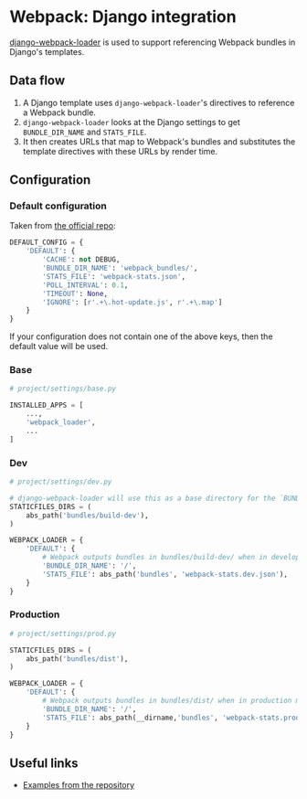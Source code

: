 # Webpack: Django integration

[django-webpack-loader](https://github.com/owais/django-webpack-loader) is used to support referencing Webpack bundles in Django's templates.

## Data flow

1. A Django template uses `django-webpack-loader`'s directives to reference a Webpack bundle.
1. `django-webpack-loader` looks at the Django settings to get `BUNDLE_DIR_NAME` and `STATS_FILE`.
1. It then creates URLs that map to Webpack's bundles and substitutes the template directives with these URLs by render time.

## Configuration

### Default configuration

Taken from [the official repo](https://github.com/owais/django-webpack-loader/blob/master/webpack_loader/config.py):

```python
DEFAULT_CONFIG = {
    'DEFAULT': {
        'CACHE': not DEBUG,
        'BUNDLE_DIR_NAME': 'webpack_bundles/',
        'STATS_FILE': 'webpack-stats.json',
        'POLL_INTERVAL': 0.1,
        'TIMEOUT': None,
        'IGNORE': [r'.+\.hot-update.js', r'.+\.map']
    }
}
```

If your configuration does not contain one of the above keys, then the default value will be used.

### Base

```python
# project/settings/base.py

INSTALLED_APPS = [
    ...,
    'webpack_loader',
    ...
]
```

### Dev

```python
# project/settings/dev.py

# django-webpack-loader will use this as a base directory for the `BUNDLE_DIR_NAME` configuration.
STATICFILES_DIRS = (
    abs_path('bundles/build-dev'),
)

WEBPACK_LOADER = {
    'DEFAULT': {
        # Webpack outputs bundles in bundles/build-dev/ when in development mode.
        'BUNDLE_DIR_NAME': '/',
        'STATS_FILE': abs_path('bundles', 'webpack-stats.dev.json'),
    }
}
```

### Production

```python
# project/settings/prod.py

STATICFILES_DIRS = (
    abs_path('bundles/dist'),
)

WEBPACK_LOADER = {
    'DEFAULT': {
        # Webpack outputs bundles in bundles/dist/ when in production mode.
        'BUNDLE_DIR_NAME': '/',
        'STATS_FILE': abs_path(__dirname,'bundles', 'webpack-stats.prod.json')
    }
}
```

## Useful links

* [Examples from the repository](https://github.com/owais/django-webpack-loader/tree/master/examples)